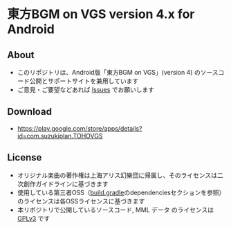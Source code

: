 # 東方BGM on VGS version 4.x for Android

## About

- このリポジトリは、Android版「東方BGM on VGS」(version 4) のソースコード公開とサポートサイトを兼用しています
- ご意見・ご要望などあれば [Issues](https://github.com/suzukiplan/tohovgs4-android/issues) でお願いします

## Download

- https://play.google.com/store/apps/details?id=com.suzukiplan.TOHOVGS

## License

- オリジナル楽曲の著作権は上海アリス幻樂団に帰属し、そのライセンスは二次創作ガイドラインに基づきます
- 使用している第三者OSS（[build.gradle](https://github.com/suzukiplan/tohovgs4-android/blob/master/app/build.gradle)のdependenciesセクションを参照）のライセンスは各OSSライセンスに基づきます
- 本リポジトリで公開しているソースコード, MML データ のライセンスは [GPLv3](LICENSE.txt) です


